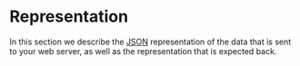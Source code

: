 # Representation
In this section we describe the [JSON](https://www.json.org/) representation of
the data that is sent to your web server, as well as the representation that is
expected back.

